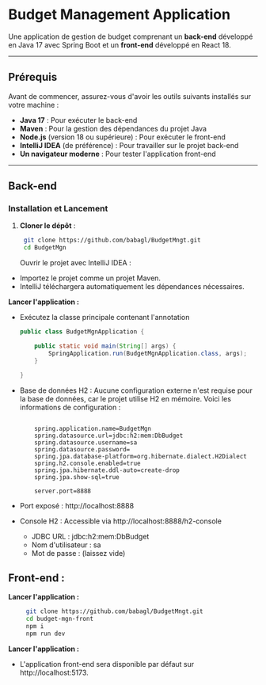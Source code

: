 # Budget Management Application

Une application de gestion de budget comprenant un **back-end** développé en Java 17 avec Spring Boot et un **front-end** développé en React 18.

---

## Prérequis

Avant de commencer, assurez-vous d'avoir les outils suivants installés sur votre machine :
- **Java 17** : Pour exécuter le back-end
- **Maven** : Pour la gestion des dépendances du projet Java
- **Node.js** (version 18 ou supérieure) : Pour exécuter le front-end
- **IntelliJ IDEA** (de préférence) : Pour travailler sur le projet back-end
- **Un navigateur moderne** : Pour tester l'application front-end

---

## Back-end

### Installation et Lancement

1. **Cloner le dépôt** :
   ```bash
    git clone https://github.com/babagl/BudgetMngt.git
    cd BudgetMgn
    ```
    
    Ouvrir le projet avec IntelliJ IDEA :

- Importez le projet comme un projet Maven.
- IntelliJ téléchargera automatiquement les dépendances nécessaires.

 **Lancer l'application :**

- Exécutez la classe principale contenant l'annotation 
    ```java
    public class BudgetMgnApplication {

        public static void main(String[] args) {
            SpringApplication.run(BudgetMgnApplication.class, args);
        }

    }
    ```
- Base de données H2 : Aucune configuration externe n'est requise pour la base de données, car le projet utilise H2 en mémoire. Voici les informations de configuration :

    ```propreties

        spring.application.name=BudgetMgn
        spring.datasource.url=jdbc:h2:mem:DbBudget
        spring.datasource.username=sa
        spring.datasource.password=
        spring.jpa.database-platform=org.hibernate.dialect.H2Dialect
        spring.h2.console.enabled=true
        spring.jpa.hibernate.ddl-auto=create-drop
        spring.jpa.show-sql=true

        server.port=8888
    ```

- Port exposé : http://localhost:8888
- Console H2 : Accessible via http://localhost:8888/h2-console
    - JDBC URL : jdbc:h2:mem:DbBudget
    - Nom d'utilisateur : sa
    - Mot de passe : (laissez vide)

## Front-end : 
 **Lancer l'application :**

```bash
     git clone https://github.com/babagl/BudgetMngt.git
     cd budget-mgn-front
     npm i
     npm run dev

```
 **Lancer l'application :**
 - L'application front-end sera disponible par défaut sur http://localhost:5173.
